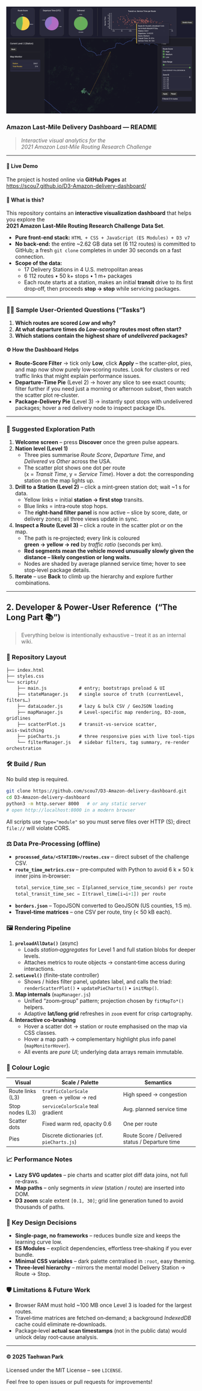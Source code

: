 ![Amazon Last‑Mile Dashboard Preview](figure1.png)

### Amazon Last‑Mile Delivery Dashboard ― README
> *Interactive visual analytics for the 2021 Amazon Last‑Mile Routing Research Challenge*  

---

#### 📍 Live Demo  
The project is hosted online via **GitHub Pages** at  
<https://scou7.github.io/D3-Amazon-delivery-dashboard/>

#### 🎯 What is this?  
This repository contains an **interactive visualization dashboard** that helps you explore the **2021 Amazon Last‑Mile Routing Research Challenge Data Set**.

* **Pure front‑end stack:** `HTML + CSS + JavaScript (ES Modules) + D3 v7`  
* **No back‑end:** the entire ~2.62 GB data set (6 112 routes) is committed to GitHub; a fresh `git clone` completes in under 30 seconds on a fast connection.  
* **Scope of the data:**  
  * 17 Delivery Stations in 4 U.S. metropolitan areas  
  * 6 112 routes • 50 k+ stops • 1 m+ packages  
  * Each route starts at a station, makes an initial **transit** drive to its first drop‑off, then proceeds **stop → stop** while servicing packages.

---

### 🏃‍♀️ Sample User‑Oriented Questions (“Tasks”)
1. **Which routes are scored *Low* and why?**  
2. **At what departure times do *Low‑scoring* routes most often start?**  
3. **Which stations contain the highest share of *undelivered* packages?**

#### ⚙️ How the Dashboard Helps
* **Route‑Score Filter** → tick only **Low**, click **Apply** – the scatter‑plot, pies, and map now show purely low‑scoring routes. Look for clusters or red traffic links that might explain performance issues.  
* **Departure‑Time Pie** (Level 2) → hover any slice to see exact counts; filter further if you need just a morning or afternoon subset, then watch the scatter plot re‑cluster.  
* **Package‑Delivery Pie** (Level 3) → instantly spot stops with undelivered packages; hover a red delivery node to inspect package IDs.

---

### 🚀 Suggested Exploration Path
1. **Welcome screen** – press **Discover** once the green pulse appears.  
2. **Nation level (Level 1)**  
   * Three pies summarise *Route Score*, *Departure Time*, and *Delivered vs Other* across the USA.  
   * The scatter plot shows one dot per route (x = *Transit Time*, y = *Service Time*). Hover a dot: the corresponding station on the map lights up.  
3. **Drill to a Station (Level 2)** – click a mint‑green station dot; wait ~1 s for data.  
   * Yellow links = initial **station → first stop** transits.  
   * Blue links = intra‑route stop hops.  
   * The **right‑hand filter panel** is now active – slice by score, date, or delivery zones; all three views update in sync.  
4. **Inspect a Route (Level 3)** – click a route in the scatter plot *or* on the map.  
   * The path is re‑projected; every link is coloured **green → yellow → red** by *traffic ratio* (seconds per km).  
   * **Red segments mean the vehicle moved unusually slowly given the distance – likely congestion or long waits.**  
   * Nodes are shaded by average planned service time; hover to see stop‑level package details.  
5. **Iterate** – use **Back** to climb up the hierarchy and explore further combinations.

---

## 2. Developer & Power‑User Reference  (“The Long Part 📚”)

> Everything below is intentionally exhaustive – treat it as an internal wiki.

### 📂 Repository Layout
```
├── index.html
├── styles.css
└── scripts/
    ├── main.js            # entry; bootstraps preload & UI
    ├── stateManager.js    # single source of truth (currentLevel, filters…)
    ├── dataLoader.js      # lazy & bulk CSV / GeoJSON loading
    ├── mapManager.js      # Level‑specific map rendering, D3‑zoom, gridlines
    ├── scatterPlot.js     # transit‑vs‑service scatter, axis‑switching
    ├── pieCharts.js       # three responsive pies with live tool‑tips
    └── filterManager.js   # sidebar filters, tag summary, re‑render orchestration
```

### 🛠️ Build / Run
No build step is required.  
```bash
git clone https://github.com/scou7/D3-Amazon-delivery-dashboard.git
cd D3-Amazon-delivery-dashboard
python3 -m http.server 8000   # or any static server
# open http://localhost:8000 in a modern browser
```
All scripts use `type="module"` so you must serve files over HTTP (S); direct `file://` will violate CORS.

### ⚖️ Data Pre‑Processing (offline)
* **`processed_data/<STATION>/routes.csv`** – direct subset of the challenge CSV.  
* **`route_time_metrics.csv`** – pre‑computed with Python to avoid 6 k × 50 k inner joins in‑browser:  
  ```sql
  total_service_time_sec = Σ(planned_service_time_seconds) per route
  total_transit_time_sec = Σ(travel_time[i→i+1]) per route
  ```
* **`borders.json`** – TopoJSON converted to GeoJSON (US counties, 1:5 m).  
* **Travel‑time matrices** – one CSV per route, tiny (< 50 kB each).

### 🖼️ Rendering Pipeline
1. **`preloadAllData()`** (async)  
   * Loads *station‑aggregates* for Level 1 and full station blobs for deeper levels.  
   * Attaches metrics to route objects → constant‑time access during interactions.  
2. **`setLevel()`** (finite‑state controller)  
   * Shows / hides filter panel, updates label, and calls the triad:  
     `renderScatterPlot()` • `updatePieCharts()` • `initMap()`.  
3. **Map internals** (`mapManager.js`)  
   * Unified “zoom‑group” pattern; projection chosen by `fitMapTo*()` helpers.  
   * Adaptive **lat/long grid** refreshes in `zoom` event for crisp cartography.  
4. **Interactive co‑brushing**  
   * Hover a scatter dot → station or route emphasised on the map via CSS classes.  
   * Hover a map path → complementary highlight plus info panel (`mapMonitorHover`).  
   * All events are *pure UI*; underlying data arrays remain immutable.

### 🧮 Colour Logic
| Visual            | Scale / Palette | Semantics                                  |
|-------------------|-----------------|--------------------------------------------|
| Route links (L3)  | `trafficColorScale` green → yellow → red | High speed → congestion |
| Stop nodes (L3)   | `serviceColorScale` teal gradient       | Avg. planned service time |
| Scatter dots      | Fixed warm red, opacity 0.6             | One per route             |
| Pies              | Discrete dictionaries (cf. `pieCharts.js`) | Route Score / Delivered status / Departure time |

### 📈 Performance Notes
* **Lazy SVG updates** – pie charts and scatter plot diff data joins, not full re‑draws.  
* **Map paths** – only segments *in view* (station / route) are inserted into DOM.  
* **D3 zoom** scale extent `[0.1, 30]`; grid line generation tuned to avoid thousands of paths.

### 🔑 Key Design Decisions
* **Single‑page, no frameworks** – reduces bundle size and keeps the learning curve low.  
* **ES Modules** – explicit dependencies, effortless tree‑shaking if you ever bundle.  
* **Minimal CSS variables** – dark palette centralised in `:root`, easy theming.  
* **Three‑level hierarchy** – mirrors the mental model Delivery Station → Route → Stop.

### 🛡️ Limitations & Future Work
* Browser RAM must hold ~100 MB once Level 3 is loaded for the largest routes.  
* Travel‑time matrices are fetched on‑demand; a background *IndexedDB* cache could eliminate re‑downloads.  
* Package‑level **actual scan timestamps** (not in the public data) would unlock delay root‑cause analysis.

---

#### © 2025 Taehwan Park  
Licensed under the MIT License – see `LICENSE`.  

Feel free to open issues or pull requests for improvements!
